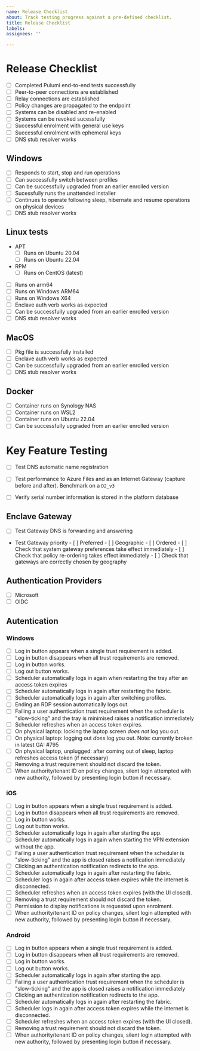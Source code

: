 ```yaml
---
name: Release Checklist
about: Track testing progress against a pre-defined checklist.
title: Release Checklist
labels: 
assignees: ''

---
```


# Release Checklist

- [ ] Completed Pulumi end-to-end tests successfully
- [ ] Peer-to-peer connections are established
- [ ] Relay connections are established
- [ ] Policy changes are propagated to the endpoint
- [ ] Systems can be disabled and re-enabled
- [ ] Systems can be revoked sucessfully
- [ ] Successful enrolment with general use keys
- [ ] Successful enrolment with ephemeral keys
- [ ] DNS stub resolver works

## Windows

- [ ] Responds to start, stop and run operations
- [ ] Can successfully switch between profiles
- [ ] Can be successfully upgraded from an earlier enrolled version
- [ ] Sucessfully runs the unattended installer
- [ ] Continues to operate following sleep, hibernate and resume operations on physical devices
- [ ] DNS stub resolver works

## Linux tests

- APT 
    - [ ] Runs on Ubuntu 20.04
    - [ ] Runs on Ubuntu 22.04
- RPM
    - [ ] Runs on CentOS (latest)
- [ ] Runs on arm64
- [ ] Runs on Windows ARM64
- [ ] Runs on Windows X64
- [ ] Enclave auth verb works as expected
- [ ] Can be successfully upgraded from an earlier enrolled version
- [ ] DNS stub resolver works

## MacOS

- [ ] Pkg file is successfully installed 
- [ ] Enclave auth verb works as expected
- [ ] Can be successfully upgraded from an earlier enrolled version
- [ ] DNS stub resolver works

## Docker

- [ ] Container runs on Synology NAS
- [ ] Container runs on WSL2
- [ ] Container runs on Ubuntu 22.04
- [ ] Can be successfully upgraded from an earlier enrolled version

# Key Feature Testing

- [ ] Test DNS automatic name registration

- [ ] Test performance to Azure Files and as an Internet Gateway (capture before and after). Benchmark on a `D2_v3`

- [ ] Verify serial number information is stored in the platform database

## Enclave Gateway

- [ ] Test Gateway DNS is forwarding and answering 
- Test Gateway priority
      - [ ] Preferred
      - [ ] Geographic
      - [ ] Ordered
      - [ ] Check that system gateway preferences take effect immediately
      - [ ] Check that policy re-ordering takes effect immediately
      - [ ] Check that gateways are correctly chosen by geography

## Authentication Providers

- [ ] Microsoft
- [ ] OIDC

## Autentication

### Windows

- [ ] Log in button appears when a single trust requirement is added.
- [ ] Log in button disappears when all trust requirements are removed.
- [ ] Log in button works.
- [ ] Log out button works.
- [ ] Scheduler automatically logs in again when restarting the tray after an access token expires
- [ ] Scheduler automatically logs in again after restarting the fabric.
- [ ] Scheduler automatically logs in again after switching profiles.
- [ ] Ending an RDP session automatically logs out.
- [ ] Failing a user authentication trust requirement when the scheduler is "slow-ticking" and the tray is minimised raises a notification immediately
- [ ] Scheduler refreshes when an access token expires.
- [ ] On physical laptop: locking the laptop screen *does not* log you out.
- [ ] On physical laptop: logging out *does* log you out. Note: currently broken in latest GA: #795 
- [ ] On physical laptop, unplugged: after coming out of sleep, laptop refreshes access token (if necessary)
- [ ] Removing a trust requirement should not discard the token.
- [ ] When authority/tenant ID on policy changes, silent login attempted with new authority, followed by presenting login button if necessary.

### iOS

- [ ] Log in button appears when a single trust requirement is added.
- [ ] Log in button disappears when all trust requirements are removed.
- [ ] Log in button works.
- [ ] Log out button works.
- [ ] Scheduler automatically logs in again after starting the app.
- [ ] Scheduler automatically logs in again when starting the VPN extension without the app.
- [ ] Failing a user authentication trust requirement when the scheduler is "slow-ticking" and the app is closed raises a notification immediately
- [ ] Clicking an authentication notification redirects to the app.
- [ ] Scheduler automatically logs in again after restarting the fabric.
- [ ] Scheduler logs in again after access token expires while the internet is disconnected.
- [ ] Scheduler refreshes when an access token expires (with the UI closed).
- [ ] Removing a trust requirement should not discard the token.
- [ ] Permission to display notifications is requested upon enrolment.
- [ ] When authority/tenant ID on policy changes, silent login attempted with new authority, followed by presenting login button if necessary.

### Android

- [ ] Log in button appears when a single trust requirement is added.
- [ ] Log in button disappears when all trust requirements are removed.
- [ ] Log in button works.
- [ ] Log out button works.
- [ ] Scheduler automatically logs in again after starting the app.
- [ ] Failing a user authentication trust requirement when the scheduler is "slow-ticking" and the app is closed raises a notification immediately
- [ ] Clicking an authentication notification redirects to the app.
- [ ] Scheduler automatically logs in again after restarting the fabric.
- [ ] Scheduler logs in again after access token expires while the internet is disconnected.
- [ ] Scheduler refreshes when an access token expires (with the UI closed).
- [ ] Removing a trust requirement should not discard the token.
- [ ] When authority/tenant ID on policy changes, silent login attempted with new authority, followed by presenting login button if necessary.
